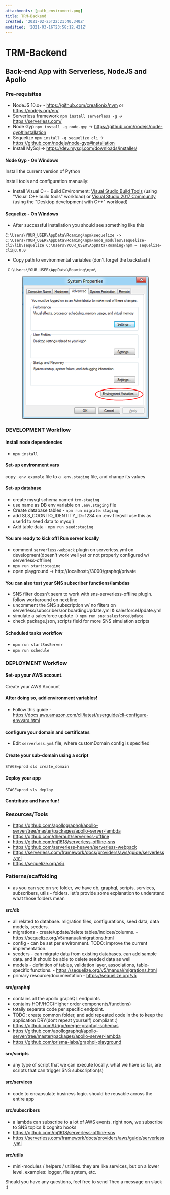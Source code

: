 ```yaml
---
attachments: [path_enviroment.png]
title: TRM-Backend
created: '2021-02-25T22:21:40.340Z'
modified: '2021-03-16T23:58:12.421Z'
---
```


# TRM-Backend

## Back-end App with Serverless, NodeJS and Apollo

### Pre-requisites
- NodeJS 10.x+ - https://github.com/creationix/nvm or https://nodejs.org/en/
- Serverless framework `npm install serverless -g` -> https://serverless.com/
- Node Gyp `npm install -g node-gyp` -> https://github.com/nodejs/node-gyp#installation
- Sequelize `npm install -g sequelize cli` -> https://github.com/nodejs/node-gyp#installation
- Install MySql -> https://dev.mysql.com/downloads/installer/


#### Node Gyp - On Windows

Install the current version of Python

Install tools and configuration manually:

- Install Visual C++ Build Environment: [Visual Studio Build Tools](https://visualstudio.microsoft.com/thank-you-downloading-visual-studio/?sku=BuildTools) (using "Visual C++ build tools" workload) or [Visual Studio 2017 Community](https://visualstudio.microsoft.com/pl/thank-you-downloading-visual-studio/?sku=Community) (using the "Desktop development with C++" workload)

#### Sequelize - On Windows
- After successful installation you should see something like this

```
C:\Users\YOUR_USER\AppData\Roaming\npm\sequelize -> C:\Users\YOUR_USER\AppData\Roaming\npm\node_modules\sequelize-cli\lib\sequelize C:\Users\YOUR_USER\AppData\Roaming\npm — sequelize-cli@3.0.0
```
- Copy path to environmental variables (don’t forget the backslash)
```
 C:\Users\YOUR_USER\AppData\Roaming\npm\
```

<p align="center">
  <img src="https://github.com/andresDatyra/DatyraNotes/blob/main/attachments/path_enviroment.png" width="400" alt="Notable">
</p>

### DEVELOPMENT Workflow

#### Install node dependencies
- `npm install`

#### Set-up environment vars
copy `.env.example` file to a `.env.staging` file, and change its values

#### Set-up database
- create mysql schema named `trm-staging`
- use name as DB env variable on `.env.staging` file
- Create database tables - `npm run migrate:staging`
- add SLS_COGNITO_IDENTITY_ID=1234 on .env file(will use this as userId to seed data to mysql)
- Add table data - `npm run seed:staging`

#### You are ready to kick off! Run server locally
- comment `serverless-webpack` plugin on serverless.yml on development(doesn't work well yet or not properly configured w/ serverless-offline)
- `npm run start:staging`
- open playground -> http://localhost://3000/graphql/private 

#### You can also test your SNS subscriber functions/lambdas
- SNS filter doesn't seem to work with sns-serverless-offline plugin. follow workaround on next line
- uncomment the SNS subscription w/ no filters on serverless/subscribers/onboardingUpdate.yml & salesforceUpdate.yml 
- simulate a salesforce update -> `npm run sns:salesforceUpdate` 
- check package.json, scripts field for more SNS simulation scripts

#### Scheduled tasks workflow
- `npm run startSnsServer`
- `npm run schedule`

### DEPLOYMENT Workflow

#### Set-up your AWS account. 
Create your AWS Account

#### After doing so, add environment variables!
- Follow this guide - https://docs.aws.amazon.com/cli/latest/userguide/cli-configure-envvars.html

#### configure your domain and certificates
- Edit `serverless.yml` file, where customDomain config is specified

#### Create your sub-domain using a script
`STAGE=prod sls create_domain`

#### Deploy your app
`STAGE=prod sls deploy`

#### Contribute and have fun!

### Resources/Tools
- https://github.com/apollographql/apollo-server/tree/master/packages/apollo-server-lambda
- https://github.com/dherault/serverless-offline
- https://github.com/mj1618/serverless-offline-sns
- https://github.com/serverless-heaven/serverless-webpack
- https://serverless.com/framework/docs/providers/aws/guide/serverless.yml
- https://sequelize.org/v5/

### Patterns/scaffolding
- as you can see on src folder, we have db, graphql, scripts, services, subscribers, utils - folders. let's provide some explanation to understand what those folders mean

#### src/db
- all related to database. migration files, configurations, seed data, data models, seeders.
- migrations - create/update/delete tables/indices/columns. - https://sequelize.org/v5/manual/migrations.html
- config - can be set per environment. TODO: improve the current implementation.
- seeders - can migrate data from existing databases. can add sample data. and it should be able to delete seeded data as well
- models - definition of tables, validation layer, associations, table-specific functions. - https://sequelize.org/v5/manual/migrations.html
- primary resource/documentation - https://sequelize.org/v5

#### src/graphql
- contains all the apollo graphQL endpoints
- contains HOF/HOC(Higher order components/functions) 
- totally separate code per specific endpoint. 
- TODO: create common folder, and add repeated code in the to keep the application DRY(dont repeat yourself) compliant :)
- https://github.com/Urigo/merge-graphql-schemas
- https://github.com/apollographql/apollo-server/tree/master/packages/apollo-server-lambda
- https://github.com/prisma-labs/graphql-playground

#### src/scripts
- any type of script that we can execute locally. what we have so far, are scripts that can trigger SNS subscription(s)

#### src/services
- code to encapsulate business logic. should be reusable across the entire app

#### src/subscribers
- a lambda can subscribe to a lot of AWS events. right now, we subscribe to SNS topics & cognito hooks
- https://github.com/mj1618/serverless-offline-sns
- https://serverless.com/framework/docs/providers/aws/guide/serverless.yml

#### src/utils
- mini-modules / helpers / utilities. they are like services, but on a lower level. examples: logger, file system, etc.

Should you have any questions, feel free to send Theo a message on slack :)
